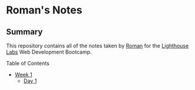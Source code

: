 # Roman's Notes

## Summary 

This repository contains all of the notes taken by [Roman](https://github.com/Romchik123) for the [Lighthouse Labs](https://www.lighthouselabs.ca/) Web Development Bootcamp.

Table of Contents

* [Week 1](/Week_1)
  * [Day 1](/Week_1/Day_1)

